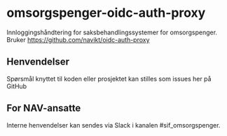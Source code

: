 # omsorgspenger-oidc-auth-proxy
Innloggingshåndtering for saksbehandlingssystemer for omsorgspenger.
Bruker https://github.com/navikt/oidc-auth-proxy

## Henvendelser

Spørsmål knyttet til koden eller prosjektet kan stilles som issues her på GitHub

## For NAV-ansatte

Interne henvendelser kan sendes via Slack i kanalen #sif_omsorgspenger.

